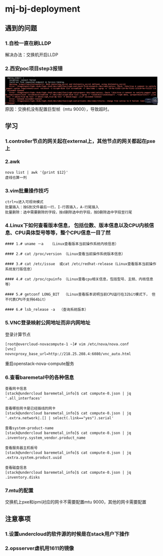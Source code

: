 # mj-bj-deployment

## 遇到的问题

### 1.自检一直在刷LLDP

解决办法：交换机开启LLDP

### 2.西安poc项目step3报错
![](/assets/step3_error.png)
原因：交换机没有配置巨型帧（mtu 9000），导致超时。

## 学习

### 1.controller节点的网关起在external上，其他节点的网关都起在pxe上

### 2.awk

```
nova list | awk '{print $12}'
虚线也算一列
```

### 3.vim批量操作技巧

```
ctrl+v进入可视块模式
批量插入：按G到文件最后一行，I-行首插入，A-行尾插入
批量删除：选中需要删除的字段，按d删除选中的字段，按D删除选中字段至行尾
```

### 4.Linux下如何查看版本信息， 包括位数、版本信息以及CPU内核信息、CPU具体型号等等，整个CPU信息一目了然

```
#### 1.# uname －a   （Linux查看版本当前操作系统内核信息）

#### 2.# cat /proc/version （Linux查看当前操作系统版本信息）

#### 3.# cat /etc/issue  或cat /etc/redhat-release（Linux查看版本当前操作系统发行版信息）

#### 4.# cat /proc/cpuinfo （Linux查看cpu相关信息，包括型号、主频、内核信息等）

#### 5.# getconf LONG_BIT  （Linux查看版本说明当前CPU运行在32bit模式下， 但不代表CPU不支持64bit）

#### 6.# lsb_release -a  （查询系统版本）
```

### 5.VNC登录映射公网地址而非内网地址

登录计算节点

```
[root@overcloud-novacompute-1 ~]# vim /etc/nova/nova.conf
[vnc]
novncproxy_base_url=http://218.25.208.4:6080/vnc_auto.html
```

重启openstack-nova-compute服务

### 6.查看baremetal中的各种信息

```
查看网卡信息
[stack@undercloud baremetal_info]$ cat compute-0.json | jq '.all_interfaces' 

查看哪些网卡是已经插线的网卡
[stack@undercloud baremetal_info]$ cat compute-0.json | jq '.extra.network|.[] | select(.link=="yes").serial'

查看system-product-name
[stack@undercloud baremetal_info]$ cat compute-0.json | jq .inventory.system_vendor.product_name

查看服务器主机板号
[stack@undercloud baremetal_info]$ cat compute-0.json | jq .extra.system.product.uuid

查看磁盘信息
[stack@undercloud baremetal_info]$ cat compute-0.json | jq .inventory.disks
```

### 7.mtu的配置

交换机上pxe和ipmi对应的网卡不需要配置mtu 9000，其他的网卡需要配置

## 注意事项

### 1.设置undercloud的软件源的时候是在stack用户下操作

### 2.opsserver虚机用1611的镜像



